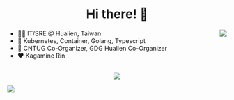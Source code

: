 <div align="center">
  <h1>Hi there! 👋</h1>
</div>

<img align="right" src="https://github-readme-stats.vercel.app/api?username=tico88612&hide_title=true&count_private=true&show_icons=true" />

- 🧑‍💻 IT/SRE @ Hualien, Taiwan
- 🐳 Kubernetes, Container, Golang, Typescript
- 🤝 CNTUG Co-Organizer, GDG Hualien Co-Organizer
- ❤️ Kagamine Rin

<br>

<div align="center">
  <img src="https://github-profile-trophy.vercel.app/?username=tico88612&theme=flat&no-frame=true&theme=onedark&margin-w=30&column=4" />
</div>

<!-- It is https://yhype.me/ views count tracker, please remove it or use your own -->
![](https://hit.yhype.me/github/profile?user_id=17496418)
